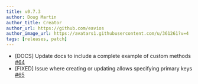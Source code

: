 ```yaml
---
title: v0.7.3
author: Doug Martin
author_title: Creator
author_url: https://github.com/eavios
author_image_url: https://avatars1.githubusercontent.com/u/361261?v=4
tags: [releases, patch]
---
```


* [DOCS] Update docs to include a complete example of custom methods [#64](https://github.com/eavios/nestjs-query/issues/64)
* [FIXED] Issue where creating or updating allows specifying primary keys [#65](https://github.com/eavios/nestjs-query/issues/65)
